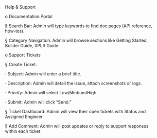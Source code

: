 Help & Support

o Documentation Portal

§ Search Bar: Admin will type keywords to find doc pages (API reference, how-tos).

§ Category Navigation: Admin will browse sections like Getting Started, Builder Guide, XPLR Guide.

o Support Tickets

§ Create Ticket:

· Subject: Admin will enter a brief title.

· Description: Admin will detail the issue, attach screenshots or logs.

· Priority: Admin will select Low/Medium/High.

· Submit: Admin will click “Send.”

§ Ticket Dashboard: Admin will view their open tickets with Status and Assigned Engineer.

§ Add Comment: Admin will post updates or reply to support responses within each ticket